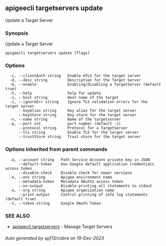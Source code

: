## apigeecli targetservers update

Update a Target Server

### Synopsis

Update a Target Server

```
apigeecli targetservers update [flags]
```

### Options

```
  -c, --clientAuth string   Enable mTLS for the target server
  -d, --desc string         Description for the Target Server
  -b, --enable              Enabling/disabling a TargetServer (default true)
  -h, --help                help for update
  -s, --host string         Host name of the target
  -i, --ignoreErr string    Ignore TLS validation errors for the target server
      --keyAlias string     Key alias for the target server
      --keyStore string     Key store for the target server
  -n, --name string         Name of the targetserver
  -p, --port int            port number (default -1)
      --protocol string     Protocol for a TargetServer
      --tls string          Enable TLS for the target server
      --trustStore string   Trust store for the target server
```

### Options inherited from parent commands

```
  -a, --account string   Path Service Account private key in JSON
      --default-token    Use Google default application credentials access token
      --disable-check    Disable check for newer versions
  -e, --env string       Apigee environment name
      --metadata-token   Metadata OAuth2 access token
      --no-output        Disable printing all statements to stdout
  -o, --org string       Apigee organization name
      --print-output     Control printing of info log statements (default true)
  -t, --token string     Google OAuth Token
```

### SEE ALSO

* [apigeecli targetservers](apigeecli_targetservers.md)	 - Manage Target Servers

###### Auto generated by spf13/cobra on 19-Dec-2023

